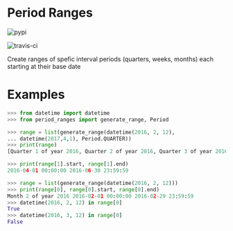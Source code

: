 # Period Ranges

![pypi](https://img.shields.io/pypi/v/period_ranges.svg
        "https://pypi.python.org/pypi/period_ranges")

![travis-ci](https://img.shields.io/travis/iivvoo/period_ranges.svg
        "https://travis-ci.org/iivvoo/period_ranges")



Create ranges of spefic interval periods (quarters, weeks, months) each starting at their base date

# Examples

```python
>>> from datetime import datetime
>>> from period_ranges import generate_range, Period

>>> range = list(generate_range(datetime(2016, 2, 12),
... datetime(2017,4,1), Period.QUARTER))
>>> print(range)
[Quarter 1 of year 2016, Quarter 2 of year 2016, Quarter 3 of year 2016, Quarter 4 of year 2016, Quarter 1 of year 2017, Quarter 2 of year 2017]

>>> print(range[1].start, range[1].end)
2016-04-01 00:00:00 2016-06-30 23:59:59

```


```python
>>> range = list(generate_range(datetime(2016, 2, 12)))
>>> print(range[0], range[0].start, range[0].end)
Month 2 of year 2016 2016-02-01 00:00:00 2016-02-29 23:59:59
>>> datetime(2016, 2, 12) in range[0]
True
>>> datetime(2016, 3, 12) in range[0]
False

```
